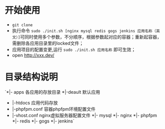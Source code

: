 # 开始使用

* `git clone`
* 执行命令 `sudo ./init.sh [nginx mysql redis gogs jenkins 应用名称（英文）]`可同时使用多个参数，不分顺序，根据参数起对应的容器；重新起容器，需删除各应用目录里的locked文件；
* 应用项目的配置变更,运行 `sudo ./init.sh 应用名称` 即可生效；
* open http://xxx.dev/

# 目录结构说明
`*|- apps 各应用的存放目录 
 *|-deault 默认应用 
 *   |-htdocs 应用代码存放
 *   |-phpfpm.conf 容器phpfpm环境配置文件
 *   |-vhost.conf  nginx虚拟服务器配置文件
*|- mysql
*|- nginx 
*|- phpfpm
*|- redis
*|- gogs
*|- jenkins`